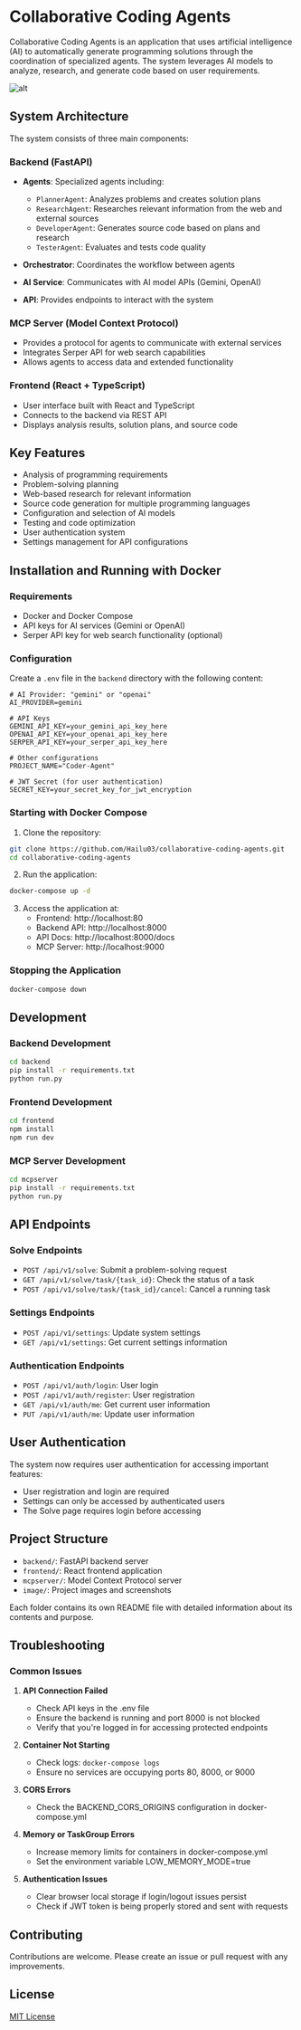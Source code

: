 # Collaborative Coding Agents

Collaborative Coding Agents is an application that uses artificial intelligence (AI) to automatically generate programming solutions through the coordination of specialized agents. The system leverages AI models to analyze, research, and generate code based on user requirements.

![alt](image/app.png)

## System Architecture

The system consists of three main components:

### Backend (FastAPI)

- **Agents**: Specialized agents including:
  - `PlannerAgent`: Analyzes problems and creates solution plans
  - `ResearchAgent`: Researches relevant information from the web and external sources
  - `DeveloperAgent`: Generates source code based on plans and research
  - `TesterAgent`: Evaluates and tests code quality

- **Orchestrator**: Coordinates the workflow between agents
- **AI Service**: Communicates with AI model APIs (Gemini, OpenAI)
- **API**: Provides endpoints to interact with the system

### MCP Server (Model Context Protocol)

- Provides a protocol for agents to communicate with external services
- Integrates Serper API for web search capabilities
- Allows agents to access data and extended functionality

### Frontend (React + TypeScript)

- User interface built with React and TypeScript
- Connects to the backend via REST API
- Displays analysis results, solution plans, and source code

## Key Features

- Analysis of programming requirements
- Problem-solving planning
- Web-based research for relevant information
- Source code generation for multiple programming languages
- Configuration and selection of AI models
- Testing and code optimization
- User authentication system
- Settings management for API configurations

## Installation and Running with Docker

### Requirements

- Docker and Docker Compose
- API keys for AI services (Gemini or OpenAI)
- Serper API key for web search functionality (optional)

### Configuration

Create a `.env` file in the `backend` directory with the following content:

```
# AI Provider: "gemini" or "openai"
AI_PROVIDER=gemini

# API Keys
GEMINI_API_KEY=your_gemini_api_key_here
OPENAI_API_KEY=your_openai_api_key_here
SERPER_API_KEY=your_serper_api_key_here

# Other configurations
PROJECT_NAME="Coder-Agent"

# JWT Secret (for user authentication)
SECRET_KEY=your_secret_key_for_jwt_encryption
```

### Starting with Docker Compose

1. Clone the repository:
```bash
git clone https://github.com/Hailu03/collaborative-coding-agents.git
cd collaborative-coding-agents
```

2. Run the application:
```bash
docker-compose up -d
```

3. Access the application at:
   - Frontend: http://localhost:80
   - Backend API: http://localhost:8000
   - API Docs: http://localhost:8000/docs
   - MCP Server: http://localhost:9000

### Stopping the Application

```bash
docker-compose down
```

## Development

### Backend Development

```bash
cd backend
pip install -r requirements.txt
python run.py
```

### Frontend Development

```bash
cd frontend
npm install
npm run dev
```

### MCP Server Development

```bash
cd mcpserver
pip install -r requirements.txt
python run.py
```

## API Endpoints

### Solve Endpoints
- `POST /api/v1/solve`: Submit a problem-solving request
- `GET /api/v1/solve/task/{task_id}`: Check the status of a task
- `POST /api/v1/solve/task/{task_id}/cancel`: Cancel a running task

### Settings Endpoints
- `POST /api/v1/settings`: Update system settings
- `GET /api/v1/settings`: Get current settings information

### Authentication Endpoints
- `POST /api/v1/auth/login`: User login
- `POST /api/v1/auth/register`: User registration
- `GET /api/v1/auth/me`: Get current user information
- `PUT /api/v1/auth/me`: Update user information

## User Authentication

The system now requires user authentication for accessing important features:
- User registration and login are required
- Settings can only be accessed by authenticated users
- The Solve page requires login before accessing

## Project Structure

- `backend/`: FastAPI backend server
- `frontend/`: React frontend application
- `mcpserver/`: Model Context Protocol server
- `image/`: Project images and screenshots

Each folder contains its own README file with detailed information about its contents and purpose.

## Troubleshooting

### Common Issues

1. **API Connection Failed**
   - Check API keys in the .env file
   - Ensure the backend is running and port 8000 is not blocked
   - Verify that you're logged in for accessing protected endpoints

2. **Container Not Starting**
   - Check logs: `docker-compose logs`
   - Ensure no services are occupying ports 80, 8000, or 9000

3. **CORS Errors**
   - Check the BACKEND_CORS_ORIGINS configuration in docker-compose.yml

4. **Memory or TaskGroup Errors**
   - Increase memory limits for containers in docker-compose.yml
   - Set the environment variable LOW_MEMORY_MODE=true

5. **Authentication Issues**
   - Clear browser local storage if login/logout issues persist
   - Check if JWT token is being properly stored and sent with requests

## Contributing

Contributions are welcome. Please create an issue or pull request with any improvements.

## License

[MIT License](LICENSE)